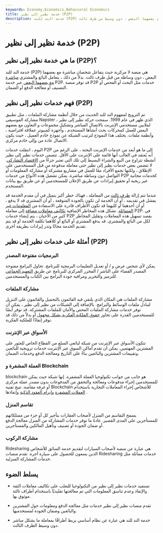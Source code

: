 ```yaml
---
keywords: Economy,Economics,Behavioral Economics
title: خدمة نظير إلى نظير (P2P)
description: خدمة الند للند (P2P) هي منصة لا مركزية حيث يتفاعل شخصان مباشرة مع بعضهما البعض ، دون وسيط من طرف ثالث.
---
```


# خدمة نظير إلى نظير (P2P)
## ما هي خدمة نظير إلى نظير (P2P)؟

خدمة الند للند (P2P) هي منصة لا مركزية حيث يتفاعل شخصان مباشرة مع بعضهما البعض ، دون وساطة من قبل طرف ثالث. بدلاً من ذلك ، يتعامل البائع والمشتري [مباشرة مع بعضهما البعض](/peertopeer-p2p-economy) عبر خدمة P2P. قد توفر منصة P2P خدمات مثل البحث أو الفحص أو التصنيف أو معالجة الدفع أو الضمان.

## فهم خدمات نظير إلى نظير (P2P)

تم الترويج لمفهوم الند للند الحديث من خلال أنظمة مشاركة الملفات ، مثل تطبيق مشاركة الموسيقى Napster ، الذي ظهر في عام 1999. سمحت حركة نظير إلى نظير لملايين مستخدمي الإنترنت بالاتصال المباشر وتشكيل مجموعات و التعاون مع بعضهم البعض للعمل كمحركات بحث أنشأها المستخدم ، وأجهزة كمبيوتر عملاقة افتراضية ، وأنظمة ملفات. يختلف هذا النموذج لترتيب الشبكة عن نموذج خادم العميل ، حيث يكون الاتصال عادة من وإلى خادم مركزي.

اليوم ، انتقلت خدمات P2P إلى ما هو أبعد من خدمات الإنترنت البحتة ، على الرغم من أنه يُعتقد في الغالب أنها قائمة على الإنترنت على الأقل. تتضمن خدمات نظير إلى نظير أنشطة تتراوح من البيع والشراء البسيط إلى تلك التي تعتبر جزءًا من [الاقتصاد التشاركي](/sharing-economy). لا تتضمن بعض خدمات نظير إلى نظير حتى معاملة مدفوعة من قبل المستخدمين على الإطلاق ، ولكنها تجمع الأفراد معًا للعمل في مشاريع مشتركة أو مشاركة المعلومات أو التواصل دون وساطة مباشرة. يمكن تشغيل هذه الأنواع من خدمات P2P كخدمات مجانية غير ربحية أو تحقيق إيرادات عن طريق الإعلان للمستخدمين أو عن طريق بيع بيانات المستخدم.

عندما تتم إزالة [طرف ثالث](/third-party) من المعاملة ، فهناك خطر أكبر يتمثل في أن مقدم الخدمة قد يفشل في تقديمه ، أو أن الخدمة لن تكون بالجودة المتوقعة ، أو أن المشتري قد لا يدفع ، أو أن أحدهما أو كليهما قد تكون الأطراف قادرة على الاستفادة من [المعلومات غير المتماثلة](/asymmetricinformation). تشكل هذه المخاطر الإضافية [تكاليف معاملات مضافة](/transactioncosts) إلى معاملة P2P. في كثير من الأحيان ، يتم إنشاء خدمات P2P بقصد تسهيل هذه المعاملات وتقليل المخاطر لكل من البائع والمشتري. قد يدفع المشتري أو البائع أو كلاهما تكلفة الخدمة أو قد يتم تقديم الخدمة مجانًا وتدر إيرادات بطريقة أخرى.

## أمثلة على خدمات نظير إلى نظير (P2P)

### البرمجيات مفتوحة المصدر

يمكن لأي شخص عرض و / أو تعديل التعليمات البرمجية للبرنامج. تحاول البرامج مفتوحة المصدر القضاء على الناشر / المحرر المركزي للبرنامج عن طريق [التعهيد الجماعي](/crowdsourcing) للترميز والتحرير ومراقبة جودة البرامج بين الكتاب والمستخدمين.

### مشاركة الملفات

مشاركة الملفات هي المكان الذي يلتقي فيه القائمون بالتحميل والقائمون على التنزيل لتبادل ملفات الوسائط والبرامج. بالإضافة إلى الشبكات من نظير إلى نظير ، يمكن أن توفر خدمات مشاركة الملفات الفحص والأمان للملفات المشتركة. قد توفر أيضًا للمستخدمين القدرة على تجاوز [حقوق الملكية الفكرية بشكل مجهول](/intellectualproperty) أو بدلاً من ذلك قد توفر إنفاذًا للملكية الفكرية.

### الأسواق عبر الإنترنت

تتكون الأسواق عبر الإنترنت من شبكة لبائعي السلع من القطاع الخاص للعثور على المشترين المهتمين. يمكن أن تقدم أماكن السوق عبر الإنترنت خدمات ترويجية للبائعين وتقييمات المشترين والبائعين بناءً على التاريخ ومعالجة الدفع وخدمات الضمان.

### العملة المشفرة و Blockchain

blockchain هو جانب من جوانب تكنولوجيا العملة المشفرة. إنها شبكة حيث يمكن للمستخدمين إجراء مدفوعات ومعالجة والتحقق من المدفوعات بدون مصدر عملة مركزي أو غرفة مقاصة. تتيح تقنية Blockchain للأشخاص إجراء المعاملات التجارية باستخدام [العملات المشفرة](/cryptocurrency) [وإبرام العقود الذكية](/smart-contracts) وإنفاذها .

### تقاسم المنزل

يسمح التقاسم من المنزل لأصحاب العقارات بتأجير كل أو جزء من ممتلكاتهم للمستأجرين على المدى القصير. عادةً ما توفر خدمات المشاركة من المنزل معالجة الدفع أو ضمان الجودة أو تصنيف وتأهيل المالكين والمستأجرين.

### مشاركة الركوب

Ridesharing هي عبارة عن منصة لأصحاب السيارات لتقديم خدمة السائق للأشخاص الذين يسعون للحصول على سيارة أجرة. تقدم منصات Ridesharing خدمات مماثلة مثل خدمات المشاركة المنزلية.

## يسلط الضوء

- تستفيد خدمات نظير إلى نظير من التكنولوجيا للتغلب على تكاليف معاملات الثقة والإنفاذ وعدم تناسق المعلومات التي تم معالجتها تقليديًا باستخدام أطراف ثالثة موثوق بها.

- تقدم منصات نظير إلى نظير خدمات مثل معالجة الدفع ومعلومات حول المشترين والبائعين وضمان الجودة لمستخدميها.

- خدمة الند للند هي عبارة عن نظام أساسي يربط أطرافًا بمعاملة ما بشكل مباشر دون وسيط الطرف الثالث.

